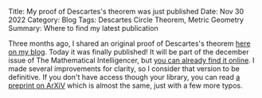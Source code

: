 Title: My proof of Descartes's theorem was just published
Date: Nov 30 2022
Category: Blog
Tags: Descartes Circle Theorem, Metric Geometry
Summary: Where to find my latest publication

Three months ago, I shared an original proof of Descartes's theorem [here on my blog]({filename}descartes_theorem_proof.md). Today it was finally published! It will be part of the december issue of The Mathematical Intelligencer, but [you can already find it online](https://doi.org/10.1007/s00283-022-10234-6). I made several improvements for clarity, so I consider that version to be definitive. If you don't have access though your library, you can read [a preprint on ArXiV](https://arxiv.org/abs/2211.05539) which is almost the same, just with a few more typos.